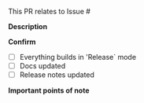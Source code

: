This PR relates to Issue #

**Description**  
<!-- Please provide a brief description of what's being committed. -->


**Confirm**
- [ ] Everything builds in 'Release` mode
- [ ] Docs updated
- [ ] Release notes updated

**Important points of note**  
<!-- Please identify anything that needs special attention or that the reviewer needs to be aware of. -->



